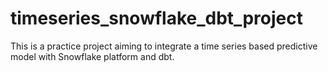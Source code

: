 # timeseries_snowflake_dbt_project
This is a practice project aiming to integrate a time series based predictive model with Snowflake platform and dbt.
